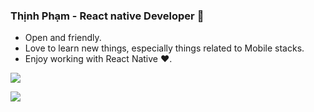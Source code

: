 ### Thịnh Phạm - React native Developer 👋
- Open and friendly.
- Love to learn new things, especially things related to Mobile stacks.
- Enjoy working with React Native ❤.
<!--
**huuthinh245/huuthinh245** is a ✨ _special_ ✨ repository because its `README.md` (this file) appears on your GitHub profile.

Here are some ideas to get you started:
- 🔭 I’m currently working on ...
- 🌱 I’m currently learning ...
- 👯 I’m looking to collaborate on ...
- 🤔 I’m looking for help with ...
- 💬 Ask me about ...
- 📫 How to reach me: ...
- 😄 Pronouns: ...
- ⚡ Fun fact: ...
-->

![](https://github-readme-stats.vercel.app/api?username=huuthinh245&show_icons=true&theme=transparent)

![](http://github-profile-summary-cards.vercel.app/api/cards/repos-per-language?username=huuthinh245&theme=default)
